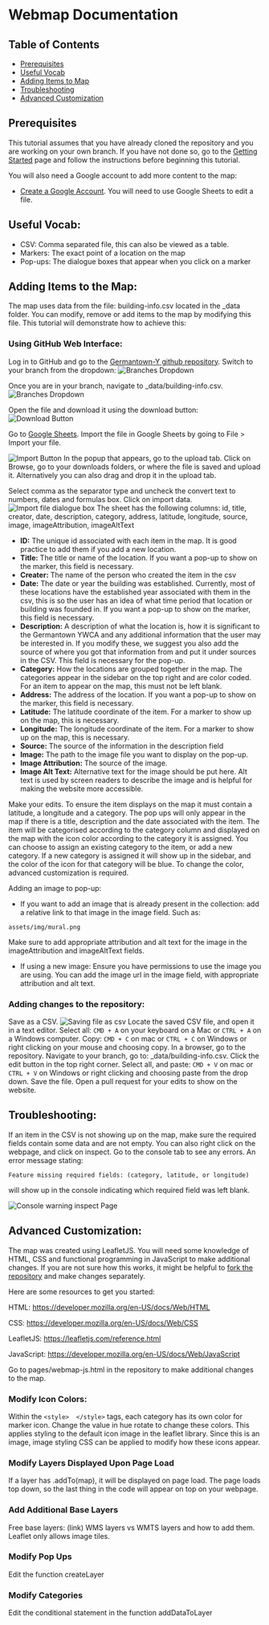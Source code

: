 
<!-- ToDo:
- Add images!! with instructions
- Write instructions on how to edit the csv and reupload once modified
- Elaborate advanced customization
- Add code snippets-->
# Webmap Documentation

## Table of Contents
- [Prerequisites](#prerequisites)
- [Useful Vocab](#useful-vocab)
- [Adding Items to Map](#adding-items-to-the-map)
- [Troubleshooting](#troubleshooting)
- [Advanced Customization](#advanced-customization)

## Prerequisites
This tutorial assumes that you have already cloned the repository and you are working on your own branch. If you have not done so, go to the [Getting Started](https://github.com/digbmc/germantown-y/docs/background-info.md) page and follow the instructions before beginning this tutorial.

You will also need a Google account to add more content to the map:
-   [Create a Google Account](https://support.google.com/accounts/answer/27441?hl=en). You will need to use Google Sheets to edit a file.
## Useful Vocab:
- CSV: Comma separated file, this can also be viewed as a table.
- Markers: The exact point of a location on the map
- Pop-ups: The dialogue boxes that appear when you click on a marker
## Adding Items to the Map:
The map uses data from the file: building-info.csv located in the _data folder. You can modify, remove or add items to the map by modifying this file. This tutorial will demonstrate how to achieve this:

### Using GitHub Web Interface:
Log in to GitHub and go to the [Germantown-Y github repository](https://github.com/digbmc/germantown-y). Switch to your branch from the dropdown:
![Branches Dropdown](screenshots/webmap-docs-2.png)

Once you are in your branch, navigate to _data/building-info.csv.
![Branches Dropdown](screenshots/webmap-docs-3.png)


Open the file and download it using the download button:
![Download Button](screenshots/webmap-docs-5.png)

Go to [Google Sheets](https://docs.google.com/spreadsheets/u/0/).
Import the file in Google Sheets by going to File > Import your file.


![Import Button](screenshots/webmap-docs-4.png)
In the popup that appears, go to the upload tab. Click on Browse, go to your downloads folders, or where the file is saved and upload it. Alternatively you can also drag and drop it in the upload tab. 
![]()

Select comma as the separator type and uncheck the convert text to numbers, dates and formulas box. Click on import data.
![Import file dialogue box](screenshots/webmap-docs-6.png)
The sheet has the following columns: id, title, creator, date, description, category, address, latitude, longitude, source, image, imageAttribution, imageAltText
- **ID:** The unique id associated with each item in the map. It is good practice to add them if you add a new location.
- **Title:** The title or name of the location. If you want a pop-up to show on the marker, this field is necessary.
- **Creater:** The name of the person who created the item in the csv
- **Date:** The date or year the building was established. Currently, most of these locations have the established year associated with them in the csv, this is so the user has an idea of what time period that location or building was founded in. If you want a pop-up to show on the marker, this field is necessary.
- **Description:** A description of what the location is, how it is significant to the Germantown YWCA and any additional information that the user may be interested in. If you modify these, we suggest you also add the source of where you got that information from and put it under sources in the CSV. This field is necessary for the pop-up.
- **Category:** How the locations are grouped together in the map. The categories appear in the sidebar on the top right and are color coded. For an item to appear on the map, this must not be left blank.
- **Address:** The address of the location. If you want a pop-up to show on the marker, this field is necessary.
- **Latitude:** The latitude coordinate of the item. For a marker to show up on the map, this is necessary.
- **Longitude:** The longitude coordinate of the item. For a marker to show up on the map, this is necessary.
- **Source:** The source of the information in the description field
- **Image:** The path to the image file you want to display on the pop-up.
- **Image Attribution:** The source of the image.
- **Image Alt Text:** Alternative text for the image should be put here. Alt text is used by screen readers to describe the image and is helpful for making the website more accessible.


Make your edits. To ensure the item displays on the map it must contain a latitude, a longitude and a category. The pop ups will only appear in the map if there is a title, description and the date associated with the item. The item will be categorised according to the category column and displayed on the map with the icon color according to the category it is assigned. You can choose to assign an existing category to the item, or add a new category. If a new category is assigned it will show up in the sidebar, and the color of the icon for that category will be blue. To change the color, advanced customization is required.

Adding an image to pop-up:
- If you want to add an image that is already present in the collection:
add a relative link to that image in the image field. Such as:
```
assets/img/mural.png
```

Make sure to add appropriate attribution and alt text for the image in the imageAttribution and imageAltText fields. 
- If using a new image: Ensure you have permissions to use the image you are using. You can add the image url in the image field, with appropriate attribution and alt text. 

### Adding changes to the repository:
Save as a CSV.
![Saving file as csv](screenshots/webmap-docs-8.png)
Locate the saved CSV file, and open it in a text editor. Select all: ```CMD + A``` on your keyboard on a Mac or ```CTRL + A``` on a Windows computer. Copy: ```CMD + C``` on mac or ```CTRL + C``` on Windows or right clicking on your mouse and choosing copy. In a browser, go to the repository. Navigate to your branch, go to: _data/building-info.csv. Click the edit button in the top right corner. Select all, and paste: ```CMD + V``` on mac or ```CTRL + V``` on Windows or right clicking and choosing paste from the drop down. Save the file. Open a pull request for your edits to show on the website.


## Troubleshooting:
If an item in the CSV is not showing up on the map, make sure the required fields contain some data and are not empty. You can also right click on the webpage, and click on inspect. Go to the console tab to see any errors. An error message stating:
```
Feature missing required fields: (category, latitude, or longitude)
```
will show up in the console indicating which required field was left blank.

![Console warning inspect Page](screenshots/webmap-docs-7.png)

## Advanced Customization:
The map was created using LeafletJS. You will need some knowledge of HTML, CSS and functional programming in JavaScript to make additional changes. If you are not sure how this works, it might be helpful to [fork the repository](https://docs.github.com/en/pull-requests/collaborating-with-pull-requests/working-with-forks/fork-a-repo) and make changes separately.

Here are some resources to get you started:

HTML: https://developer.mozilla.org/en-US/docs/Web/HTML

CSS: https://developer.mozilla.org/en-US/docs/Web/CSS

LeafletJS: https://leafletjs.com/reference.html

JavaScript: https://developer.mozilla.org/en-US/docs/Web/JavaScript

Go to pages/webmap-js.html in the repository to make additional changes to the map.

### Modify Icon Colors:
Within the ```<style>  </style>``` tags, each category has its own color for marker icon. Change the value in hue rotate to change these colors. This applies styling to the default icon image in the leaflet library. Since this is an image, image styling CSS can be applied to modify how these icons appear.

### Modify Layers Displayed Upon Page Load
If a layer has .addTo(map), it will be displayed on page load. The page loads top down, so the last thing in the code will appear on top on your webpage.
### Add Additional Base Layers
Free base layers: (link)
WMS layers vs WMTS layers and how to add them. Leaflet only allows image tiles.

### Modify Pop Ups
Edit the function createLayer

### Modify Categories
Edit the conditional statement in the function addDataToLayer
